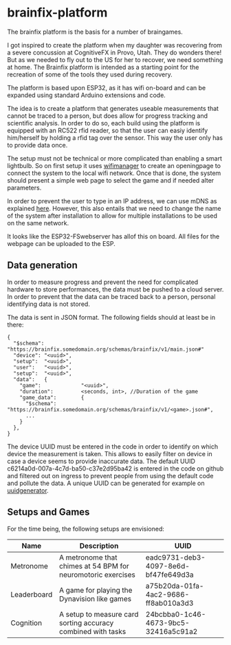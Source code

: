 # brainfix-platform
The brainfix platform is the basis for a number of braingames.

I got inspired to create the platform when my daughter was recovering from a severe concussion at CognitiveFX in Provo, Utah. They do wonders there! But as we needed to fly out to the US for her to recover, we need something at home. The Brainfix platform is intended as a starting point for the recreation of some of the tools they used during recovery.

The platform is based upon ESP32, as it has wifi on-board and can be expanded using standard Arduino extensions and code.

The idea is to create a platform that generates useable measurements that cannot be traced to a person, but does allow for progress tracking and scientific analysis. In order to do so, each build using the platform is equipped with an RC522 rfid reader, so that the user can easiy identify him/herself by holding a rfid tag over the sensor. This way the user only has to provide data once.

The setup must not be technical or more complicated than enabling a smart lightbulb. So on first setup it uses [wifimanager](https://github.com/tzapu/WiFiManager) to create an openingpage to connect the system to the local wifi network. Once that is done, the system should present a simple web page to select the game and if needed alter parameters.

In order to prevent the user to type in an IP address, we can use mDNS as explained [here](https://techtutorialsx.com/2020/04/17/esp32-mdns-address-resolution/). However, this also entails that we need to change the name of the system after installation to allow for multiple installations to be used on the same network.

It looks like the ESP32-FSwebserver has allof this on board. All files for the webpage can be uploaded to the ESP.

## Data generation
In order to measure progress and prevent the need for complicated hardware to store performances, the data must be pushed to a cloud server. In order to prevent that the data can be traced back to a person, personal identifying data is not stored. 

The data is sent in JSON format. The following fields should at least be in there:
```
{
  "$schema": "https://brainfix.somedomain.org/schemas/brainfix/v1/main.json#"
  "device": "<uuid>",
  "setup":  "<uuid>",
  "user":   "<uuid>",
  "setup":  "<uuid>",
  "data":   {
    "game":             "<uuid>",
    "duration":         <seconds, int>, //Duration of the game
    "game_data":        {
      "$schema": "https://brainfix.somedomain.org/schemas/brainfix/v1/<game>.json#",
      ...
    }
  }, 
}
```
The device UUID must be entered in the code in order to identify on which device the measurement is taken. This allows to easily filter on device in case a device seems to provide inaccurate data. The default UUID c6214a0d-007a-4c7d-ba50-c37e2d95ba42 is entered in the code on github and filtered out on ingress to prevent people from using the default code and pollute the data. A unique UUID can be generated for example on [uuidgenerator](https://www.uuidgenerator.net/).

## Setups and Games
For the time being, the following setups are envisioned:

| Name             | Description                                                  | UUID                                 |
|------------------|--------------------------------------------------------------|--------------------------------------|
| Metronome        | A metronome that chimes at 54 BPM for neuromotoric exercises | eadc9731-deb3-4097-8e6d-bf47fe649d3a |
| Leaderboard      | A game for playing the Dynavision like games                 | a75b20da-01fa-4ac2-9686-ff8ab010a3d3 |
| Cognition        | A setup to measure card sorting accuracy combined with tasks | 24bcbba0-1c46-4673-9bc5-32416a5c91a2 |
